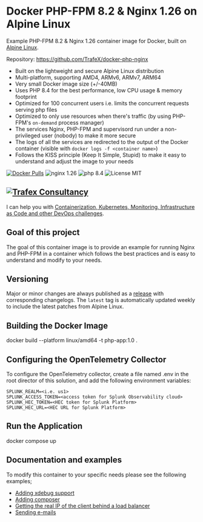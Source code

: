 # Docker PHP-FPM 8.2 & Nginx 1.26 on Alpine Linux
Example PHP-FPM 8.2 & Nginx 1.26 container image for Docker, built on [Alpine Linux](https://www.alpinelinux.org/).

Repository: https://github.com/TrafeX/docker-php-nginx


* Built on the lightweight and secure Alpine Linux distribution
* Multi-platform, supporting AMD4, ARMv6, ARMv7, ARM64
* Very small Docker image size (+/-40MB)
* Uses PHP 8.4 for the best performance, low CPU usage & memory footprint
* Optimized for 100 concurrent users i.e. limits the concurrent requests serving php files
* Optimized to only use resources when there's traffic (by using PHP-FPM's `on-demand` process manager)
* The services Nginx, PHP-FPM and supervisord run under a non-privileged user (nobody) to make it more secure
* The logs of all the services are redirected to the output of the Docker container (visible with `docker logs -f <container name>`)
* Follows the KISS principle (Keep It Simple, Stupid) to make it easy to understand and adjust the image to your needs

[![Docker Pulls](https://img.shields.io/docker/pulls/trafex/php-nginx.svg)](https://hub.docker.com/r/trafex/php-nginx/)
![nginx 1.26](https://img.shields.io/badge/nginx-1.26-brightgreen.svg)
![php 8.4](https://img.shields.io/badge/php-8.4-brightgreen.svg)
![License MIT](https://img.shields.io/badge/license-MIT-blue.svg)

## [![Trafex Consultancy](https://timdepater.com/logo/mini-logo.png)](https://timdepater.com?mtm_campaign=github)
I can help you with [Containerization, Kubernetes, Monitoring, Infrastructure as Code and other DevOps challenges](https://timdepater.com/?mtm_campaign=github).


## Goal of this project
The goal of this container image is to provide an example for running Nginx and PHP-FPM in a container which follows
the best practices and is easy to understand and modify to your needs.

## Versioning
Major or minor changes are always published as a [release](https://github.com/TrafeX/docker-php-nginx/releases) with corresponding changelogs.
The `latest` tag is automatically updated weekly to include the latest patches from Alpine Linux.

## Building the Docker Image 

docker build --platform linux/amd64 -t php-app:1.0 .

## Configuring the OpenTelemetry Collector 

To configure the OpenTelemetry collector, create a file named .env in the root director 
of this solution, and add the following environment variables: 

````
SPLUNK_REALM=<i.e. us1>
SPLUNK_ACCESS_TOKEN=<access token for Splunk Observability cloud>
SPLUNK_HEC_TOKEN=<HEC token for Splunk Platform>
SPLUNK_HEC_URL=<HEC URL for Splunk Platform>
````

## Run the Application 

docker compose up

## Documentation and examples
To modify this container to your specific needs please see the following examples;

* [Adding xdebug support](https://github.com/TrafeX/docker-php-nginx/blob/master/docs/xdebug-support.md)
* [Adding composer](https://github.com/TrafeX/docker-php-nginx/blob/master/docs/composer-support.md)
* [Getting the real IP of the client behind a load balancer](https://github.com/TrafeX/docker-php-nginx/blob/master/docs/real-ip-behind-loadbalancer.md)
* [Sending e-mails](https://github.com/TrafeX/docker-php-nginx/blob/master/docs/sending-emails.md)